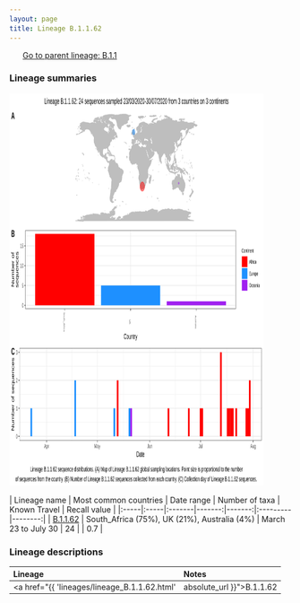 ```yaml
---
layout: page
title: Lineage B.1.1.62
---
```




<p>
<ul class="actions small">
	 <a href="{{ 'lineages/lineage_B.1.1.html' | absolute_url }}" class="button special fit">Go to parent lineage: B.1.1</a>
</ul>
</p>
<h3> Lineage summaries</h3>

<img src="../assets/images/B.1.1.62.svg" alt="B.1.1.62 lineage summary figure" width="90%" height="700px" />


| Lineage name | Most common countries | Date range | Number of taxa | Known Travel | Recall value |
|:-----|:-----|:-------|-------:|-------:|:---------|--------:|
| <a href="{{ 'lineages/lineage_B.1.1.62.html' | absolute_url }}">B.1.1.62</a> | South_Africa (75%), UK (21%), Australia (4%) | March 23 to July 30 | 24 |  | 0.7 |

<h3>Lineage descriptions</h3>

| Lineage | Notes |
|:-----|:-----|
| <a href="{{ 'lineages/lineage_B.1.1.62.html' | absolute_url }}">B.1.1.62</a> | South African lienage |

